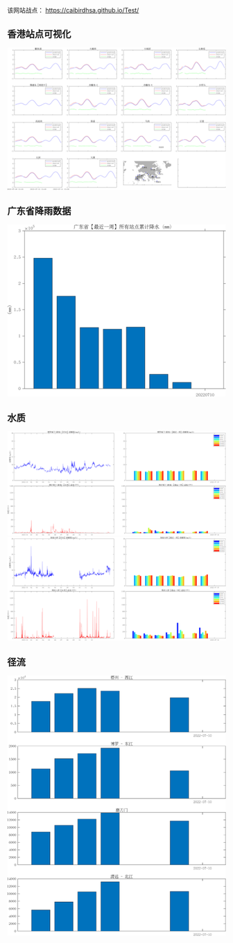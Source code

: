 该网站战点：
https://caibirdhsa.github.io/Test/

## 香港站点可视化

![hk](./20220710/20220710.png)

## 广东省降雨数据
![GD-rain](./20220710/20220710_Rain.png)

## 水质
![博罗](./20220710/博罗城下(新角)20220710.png)
![珠海大桥](./20220710/珠海大桥20220710.png)

## 径流
![径流](./20220710/PRE_runoff_20220710.png)